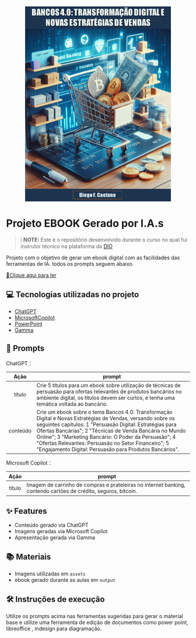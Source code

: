 <p align="center">
<img 
    src="./ebook - Transformação digital.png"
    width="400"  
/>
</p>

# Projeto EBOOK Gerado por I.A.s


 > ℹ️ **NOTE:** Este é o repositório desenvolvido durante o curso no qual fui instrutor técnico na plataforma da [DIO](https://dio.me)

Projeto com o objetivo de gerar um ebook digital com as facilidades das ferramentas de IA. todos os prompts
seguem abaixo.

<a href="https://github.com/diogofcaetano/prompts-recipe-to-create-a-ebook/blob/main/Bancos-40-Transformacao-Digital-e-Novas-Estrategias-de-Vendas.pdf" title="View PDF now"> 📕Clique aqui para ler</a>

## 💻 Tecnologias utilizadas no projeto

- [ChatGPT](https://chat.openai.com/) 
- [MicrosoftCopilot](https://copilot.microsoft.com/)
- [PowerPoint](https://www.microsoft.com/en/microsoft-365/powerpoint)
- [Gamma](https://gamma.app/)

## 🧠 Prompts


ChatGPT：

|   Ação   | prompt                                                                                                                                                                                                                                                                         |
| :------: | ------------------------------------------------------------------------------------------------------------------------------------------------------------------------------------------------------------------------------------------------------------------------------ |
|  título  | Crie 5 títulos para um ebook sobre utilização de técnicas de persuasão para ofertas relevantes de produtos bancários no ambiente digital, os títulos devem ser curtos, e tenha uma temática voltada ao bancário.                                                        |
| conteúdo | Crie um ebook sobre o tema Bancos 4.0: Transformação Digital e Novas Estratégias de Vendas, versando sobre os seguintes capítulos: 1 "Persuasão Digital: Estratégias para Ofertas Bancárias"; 2 "Técnicas de Venda Bancária no Mundo Online"; 3 "Marketing Bancário: O Poder da Persuasão"; 4 "Ofertas Relevantes: Persuasão no Setor Financeiro"; 5 "Engajamento Digital: Persuasão para Produtos Bancários".|


Microsoft Copilot：

|  Ação  | prompt                                                                                 |
| :----: | -------------------------------------------------------------------------------------- |
| título | Imagem de carrinho de compras e prateleiras no internet banking, contendo cartões de crédito, seguros, bitcoin. |

## ✨ Features

- Conteúdo gerado via ChatGPT
- Imagens geradas via Microsoft Copilot
- Apresentação gerada via Gamma

## 📚 Materiais

- Imagens utilizadas em `assets`
- ebook gerado durante as aulas em `output`

## 🛠️ Instruções de execução

Utilize os prompts acima nas ferramentas sugeridas para gerar o material base e utilize uma ferramenta de edição de documentos como power point, libreoffice , indesign para diagramação.


